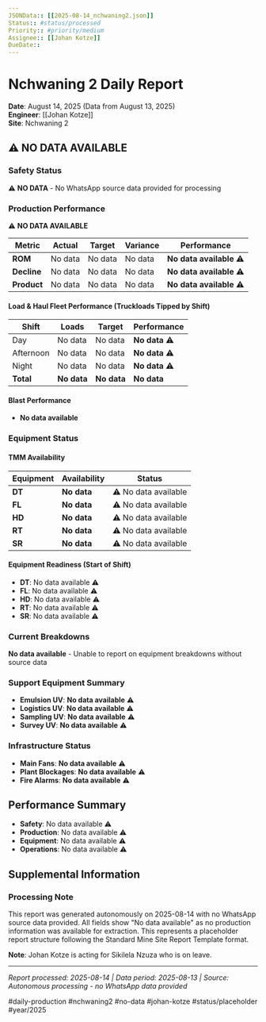 ```yaml
---
JSONData:: [[2025-08-14_nchwaning2.json]]
Status:: #status/processed
Priority:: #priority/medium
Assignee:: [[Johan Kotze]]
DueDate::
---
```


# Nchwaning 2 Daily Report
**Date**: August 14, 2025 (Data from August 13, 2025)  
**Engineer**: [[Johan Kotze]]  
**Site**: Nchwaning 2  

## ⚠️ NO DATA AVAILABLE

### Safety Status
⚠️ **NO DATA** - No WhatsApp source data provided for processing

### Production Performance
⚠️ **NO DATA AVAILABLE**

| Metric | Actual | Target | Variance | Performance |
|--------|--------|--------|----------|-------------|
| **ROM** | No data | No data | No data | **No data available** ⚠️ |
| **Decline** | No data | No data | No data | **No data available** ⚠️ |
| **Product** | No data | No data | No data | **No data available** ⚠️ |

#### Load & Haul Fleet Performance (Truckloads Tipped by Shift)
| Shift | Loads | Target | Performance |
|-------|-------|--------|-------------|
| Day | No data | No data | **No data** ⚠️ |
| Afternoon | No data | No data | **No data** ⚠️ |
| Night | No data | No data | **No data** ⚠️ |
| **Total** | **No data** | **No data** | **No data** |

#### Blast Performance
- **No data available**

### Equipment Status

#### TMM Availability
| Equipment | Availability | Status |
|-----------|-------------|---------|
| **DT** | **No data** | ⚠️ No data available |
| **FL** | **No data** | ⚠️ No data available |
| **HD** | **No data** | ⚠️ No data available |
| **RT** | **No data** | ⚠️ No data available |
| **SR** | **No data** | ⚠️ No data available |

#### Equipment Readiness (Start of Shift)
- **DT**: No data available ⚠️
- **FL**: No data available ⚠️
- **HD**: No data available ⚠️
- **RT**: No data available ⚠️
- **SR**: No data available ⚠️

### Current Breakdowns
**No data available** - Unable to report on equipment breakdowns without source data

### Support Equipment Summary
- **Emulsion UV**: **No data available** ⚠️
- **Logistics UV**: **No data available** ⚠️
- **Sampling UV**: **No data available** ⚠️
- **Survey UV**: **No data available** ⚠️

### Infrastructure Status
- **Main Fans**: **No data available** ⚠️
- **Plant Blockages**: **No data available** ⚠️
- **Fire Alarms**: **No data available** ⚠️

## Performance Summary
- **Safety**: No data available ⚠️
- **Production**: No data available ⚠️
- **Equipment**: No data available ⚠️
- **Operations**: No data available ⚠️

## Supplemental Information

### Processing Note
This report was generated autonomously on 2025-08-14 with no WhatsApp source data provided. All fields show "No data available" as no production information was available for extraction. This represents a placeholder report structure following the Standard Mine Site Report Template format.

**Note**: Johan Kotze is acting for Sikilela Nzuza who is on leave.

---
*Report processed: 2025-08-14 | Data period: 2025-08-13 | Source: Autonomous processing - no WhatsApp data provided*

#daily-production #nchwaning2 #no-data #johan-kotze #status/placeholder #year/2025